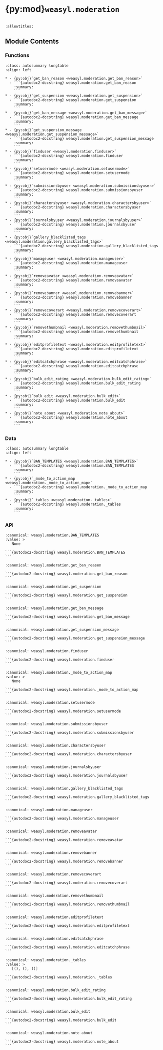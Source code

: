 # {py:mod}`weasyl.moderation`

```{py:module} weasyl.moderation
```

```{autodoc2-docstring} weasyl.moderation
:allowtitles:
```

## Module Contents

### Functions

````{list-table}
:class: autosummary longtable
:align: left

* - {py:obj}`get_ban_reason <weasyl.moderation.get_ban_reason>`
  - ```{autodoc2-docstring} weasyl.moderation.get_ban_reason
    :summary:
    ```
* - {py:obj}`get_suspension <weasyl.moderation.get_suspension>`
  - ```{autodoc2-docstring} weasyl.moderation.get_suspension
    :summary:
    ```
* - {py:obj}`get_ban_message <weasyl.moderation.get_ban_message>`
  - ```{autodoc2-docstring} weasyl.moderation.get_ban_message
    :summary:
    ```
* - {py:obj}`get_suspension_message <weasyl.moderation.get_suspension_message>`
  - ```{autodoc2-docstring} weasyl.moderation.get_suspension_message
    :summary:
    ```
* - {py:obj}`finduser <weasyl.moderation.finduser>`
  - ```{autodoc2-docstring} weasyl.moderation.finduser
    :summary:
    ```
* - {py:obj}`setusermode <weasyl.moderation.setusermode>`
  - ```{autodoc2-docstring} weasyl.moderation.setusermode
    :summary:
    ```
* - {py:obj}`submissionsbyuser <weasyl.moderation.submissionsbyuser>`
  - ```{autodoc2-docstring} weasyl.moderation.submissionsbyuser
    :summary:
    ```
* - {py:obj}`charactersbyuser <weasyl.moderation.charactersbyuser>`
  - ```{autodoc2-docstring} weasyl.moderation.charactersbyuser
    :summary:
    ```
* - {py:obj}`journalsbyuser <weasyl.moderation.journalsbyuser>`
  - ```{autodoc2-docstring} weasyl.moderation.journalsbyuser
    :summary:
    ```
* - {py:obj}`gallery_blacklisted_tags <weasyl.moderation.gallery_blacklisted_tags>`
  - ```{autodoc2-docstring} weasyl.moderation.gallery_blacklisted_tags
    :summary:
    ```
* - {py:obj}`manageuser <weasyl.moderation.manageuser>`
  - ```{autodoc2-docstring} weasyl.moderation.manageuser
    :summary:
    ```
* - {py:obj}`removeavatar <weasyl.moderation.removeavatar>`
  - ```{autodoc2-docstring} weasyl.moderation.removeavatar
    :summary:
    ```
* - {py:obj}`removebanner <weasyl.moderation.removebanner>`
  - ```{autodoc2-docstring} weasyl.moderation.removebanner
    :summary:
    ```
* - {py:obj}`removecoverart <weasyl.moderation.removecoverart>`
  - ```{autodoc2-docstring} weasyl.moderation.removecoverart
    :summary:
    ```
* - {py:obj}`removethumbnail <weasyl.moderation.removethumbnail>`
  - ```{autodoc2-docstring} weasyl.moderation.removethumbnail
    :summary:
    ```
* - {py:obj}`editprofiletext <weasyl.moderation.editprofiletext>`
  - ```{autodoc2-docstring} weasyl.moderation.editprofiletext
    :summary:
    ```
* - {py:obj}`editcatchphrase <weasyl.moderation.editcatchphrase>`
  - ```{autodoc2-docstring} weasyl.moderation.editcatchphrase
    :summary:
    ```
* - {py:obj}`bulk_edit_rating <weasyl.moderation.bulk_edit_rating>`
  - ```{autodoc2-docstring} weasyl.moderation.bulk_edit_rating
    :summary:
    ```
* - {py:obj}`bulk_edit <weasyl.moderation.bulk_edit>`
  - ```{autodoc2-docstring} weasyl.moderation.bulk_edit
    :summary:
    ```
* - {py:obj}`note_about <weasyl.moderation.note_about>`
  - ```{autodoc2-docstring} weasyl.moderation.note_about
    :summary:
    ```
````

### Data

````{list-table}
:class: autosummary longtable
:align: left

* - {py:obj}`BAN_TEMPLATES <weasyl.moderation.BAN_TEMPLATES>`
  - ```{autodoc2-docstring} weasyl.moderation.BAN_TEMPLATES
    :summary:
    ```
* - {py:obj}`_mode_to_action_map <weasyl.moderation._mode_to_action_map>`
  - ```{autodoc2-docstring} weasyl.moderation._mode_to_action_map
    :summary:
    ```
* - {py:obj}`_tables <weasyl.moderation._tables>`
  - ```{autodoc2-docstring} weasyl.moderation._tables
    :summary:
    ```
````

### API

````{py:data} BAN_TEMPLATES
:canonical: weasyl.moderation.BAN_TEMPLATES
:value: >
   None

```{autodoc2-docstring} weasyl.moderation.BAN_TEMPLATES
```

````

````{py:function} get_ban_reason(userid)
:canonical: weasyl.moderation.get_ban_reason

```{autodoc2-docstring} weasyl.moderation.get_ban_reason
```
````

````{py:function} get_suspension(userid)
:canonical: weasyl.moderation.get_suspension

```{autodoc2-docstring} weasyl.moderation.get_suspension
```
````

````{py:function} get_ban_message(userid)
:canonical: weasyl.moderation.get_ban_message

```{autodoc2-docstring} weasyl.moderation.get_ban_message
```
````

````{py:function} get_suspension_message(userid)
:canonical: weasyl.moderation.get_suspension_message

```{autodoc2-docstring} weasyl.moderation.get_suspension_message
```
````

````{py:function} finduser(targetid, username: str, email: str, dateafter, datebefore, excludesuspended, excludebanned, excludeactive, ipaddr, row_offset)
:canonical: weasyl.moderation.finduser

```{autodoc2-docstring} weasyl.moderation.finduser
```
````

````{py:data} _mode_to_action_map
:canonical: weasyl.moderation._mode_to_action_map
:value: >
   None

```{autodoc2-docstring} weasyl.moderation._mode_to_action_map
```

````

````{py:function} setusermode(userid, form)
:canonical: weasyl.moderation.setusermode

```{autodoc2-docstring} weasyl.moderation.setusermode
```
````

````{py:function} submissionsbyuser(targetid)
:canonical: weasyl.moderation.submissionsbyuser

```{autodoc2-docstring} weasyl.moderation.submissionsbyuser
```
````

````{py:function} charactersbyuser(targetid)
:canonical: weasyl.moderation.charactersbyuser

```{autodoc2-docstring} weasyl.moderation.charactersbyuser
```
````

````{py:function} journalsbyuser(targetid)
:canonical: weasyl.moderation.journalsbyuser

```{autodoc2-docstring} weasyl.moderation.journalsbyuser
```
````

````{py:function} gallery_blacklisted_tags(userid, otherid)
:canonical: weasyl.moderation.gallery_blacklisted_tags

```{autodoc2-docstring} weasyl.moderation.gallery_blacklisted_tags
```
````

````{py:function} manageuser(userid, form)
:canonical: weasyl.moderation.manageuser

```{autodoc2-docstring} weasyl.moderation.manageuser
```
````

````{py:function} removeavatar(userid, otherid)
:canonical: weasyl.moderation.removeavatar

```{autodoc2-docstring} weasyl.moderation.removeavatar
```
````

````{py:function} removebanner(userid, otherid)
:canonical: weasyl.moderation.removebanner

```{autodoc2-docstring} weasyl.moderation.removebanner
```
````

````{py:function} removecoverart(userid, submitid)
:canonical: weasyl.moderation.removecoverart

```{autodoc2-docstring} weasyl.moderation.removecoverart
```
````

````{py:function} removethumbnail(userid, submitid)
:canonical: weasyl.moderation.removethumbnail

```{autodoc2-docstring} weasyl.moderation.removethumbnail
```
````

````{py:function} editprofiletext(userid, otherid, content)
:canonical: weasyl.moderation.editprofiletext

```{autodoc2-docstring} weasyl.moderation.editprofiletext
```
````

````{py:function} editcatchphrase(userid, otherid, content)
:canonical: weasyl.moderation.editcatchphrase

```{autodoc2-docstring} weasyl.moderation.editcatchphrase
```
````

````{py:data} _tables
:canonical: weasyl.moderation._tables
:value: >
   [(), (), ()]

```{autodoc2-docstring} weasyl.moderation._tables
```

````

````{py:function} bulk_edit_rating(userid, new_rating, submissions=(), characters=(), journals=())
:canonical: weasyl.moderation.bulk_edit_rating

```{autodoc2-docstring} weasyl.moderation.bulk_edit_rating
```
````

````{py:function} bulk_edit(userid, action, submissions=(), characters=(), journals=())
:canonical: weasyl.moderation.bulk_edit

```{autodoc2-docstring} weasyl.moderation.bulk_edit
```
````

````{py:function} note_about(userid, target_user, title, message=None)
:canonical: weasyl.moderation.note_about

```{autodoc2-docstring} weasyl.moderation.note_about
```
````
